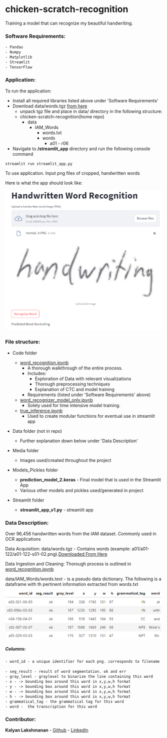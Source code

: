 # chicken-scratch-recognition

Training a model that can recognize my beautiful handwriting.




### Software Requirements:
    - Pandas
    - Numpy 
    - Matplotlib  
    - Streamlit
    - TensorFlow 
    
### Application:

To run the application:

   - Install all required libraries listed above under 'Software Requirements'
   - Download data/words.tgz [from here](https://fki.tic.heia-fr.ch/databases/download-the-iam-handwriting-database)
       - unpack tgz file and place in data/ directory in the following structure:
       - chicken-scratch-recognition(home repo)
           - data
               - IAM_Words
                   - words.txt
                   - words
                       - a01 - r06
   - Navigate to **/streamlit_app** directory and run the following console command
```console
streamlit run streamlit_app.py
```

To use application. Input png files of cropped, handwritten words

Here is what the app should look like:

<img src =media/streamlit_image.PNG/>


### File structure:

- Code folder
    - [word_recognition.ipynb](code/word_recognition.ipynb)
        - A thorough walkthrough of the entire process.
        - Includes:
            - Exploration of Data with relevant visualizations
            - Thorough preprocessing techniques 
            - Explanation of CTC and model training
        - Requirements (listed under 'Software Requirements' above)
    - [word_recognizer_model_only.ipynb](code/word_recognizer_model_only.ipynb)
        - Solely used for time intensive model training. 
    - [true_inference.ipynb](code/true_inference.ipynb)
        - Used to create modular functions for eventual use in streamlit app    
- Data folder (not in repo)
    - Further explanation down below under 'Data Description'
        
- Media folder
    - Images used/created throughout the project

- Models_Pickles folder
    - **prediction_model_2.keras** - Final model that is used in the Streamlit App
    - Various other models and pickles used/generated in project
 

- Streamlit folder
    - **streamlit_app_v1.py** - streamlit app


    
### Data Description:

Over 96,456 handwritten words from the IAM dataset. Commonly used in OCR applications

Data Acquisition: data/words.tgz - Contains words (example: a01/a01-122/a01-122-s01-02.png).[Downloaded From Here](https://fki.tic.heia-fr.ch/databases/download-the-iam-handwriting-database)

Data Ingestion and Cleaning: Thorough process is outlined in [word_recognition.ipynb](code/word_recognition.ipynb) 

data/IAM_Words/words.text - is a pseudo data dictionary. The following is a dataframe with th pertinent information extracted from words.txt

<img src = 'media/words_tx_df.PNG'>

##### Columns:
    - word_id - a unique identifier for each png. corresponds to filename

    - seg_result - result of word segmentation. ok and err
    - gray_level - graylevel to binarize the line containing this word
    - x - -> bounding box around this word in x,y,w,h format
    - y - -> bounding box around this word in x,y,w,h format
    - w - -> bounding box around this word in x,y,w,h format
    - h - -> bounding box around this word in x,y,w,h format
    - grammatical_tag - the grammatical tag for this word
    - word -  the transcription for this word


### Contributor:
    
**Kalyan Lakshmanan** 
    - [Github](https://github.com/kalymaan) 
    - [LinkedIn](https://www.linkedin.com/in/kalyanlakshmanan/) 


